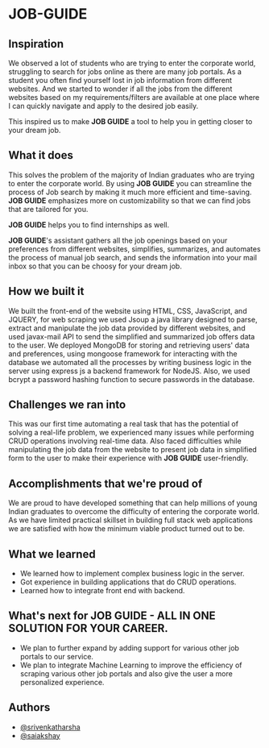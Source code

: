 # JOB-GUIDE

## Inspiration
We observed a lot of students who are trying to enter the corporate world, struggling to search for jobs online as there are many job portals. As a student you often find yourself lost in job information from different websites. And we started to wonder if all the jobs from the different websites based on my requirements/filters are available at one place where I can quickly navigate and apply to the desired job easily.

This inspired us to make **JOB GUIDE** a tool to help you in getting closer to your dream job.

## What it does
This solves the problem of the majority of Indian graduates who are trying to enter the corporate world. By using **JOB GUIDE** you can streamline the process of Job search by making it much more efficient and time-saving. **JOB GUIDE** emphasizes more on customizability so that we can find jobs that are tailored for you.

**JOB GUIDE** helps you to find internships as well.

**JOB GUIDE**'s assistant gathers all the job openings based on your preferences from different websites, simplifies, summarizes, and automates the process of manual job search, and sends the information into your mail inbox so that you can be choosy for your dream job. 

## How we built it
We built the front-end of the website using HTML, CSS, JavaScript, and JQUERY, for web scraping we used Jsoup a java library designed to parse, extract and manipulate the job data provided by different websites, and used javax-mail API to send the simplified and summarized job offers data to the user.
We deployed MongoDB for storing and retrieving users' data and preferences, using mongoose framework for interacting with the database we automated all the processes by writing business logic in the server using express js a backend framework for NodeJS. Also, we used bcrypt a password hashing function to secure passwords in the database.

## Challenges we ran into
This was our first time automating a real task that has the potential of solving a real-life problem, we experienced many issues while performing CRUD operations involving real-time data. Also faced difficulties while manipulating the job data from the website to present job data in simplified form to the user to make their experience with **JOB GUIDE** user-friendly.

## Accomplishments that we're proud of
We are proud to have developed something that can help millions of young Indian graduates to overcome the difficulty of entering the corporate world.
As we have limited practical skillset in building full stack web applications we are satisfied with how the minimum viable product turned out to be.

## What we learned
- We learned how to implement complex business logic in the server.
- Got experience in building applications that do CRUD operations.
- Learned how to integrate front end with backend.

## What's next for JOB GUIDE - ALL IN ONE SOLUTION FOR YOUR CAREER.

- We plan to further expand by adding support for various other job portals to our service.
- We plan to integrate Machine Learning to improve the efficiency of scraping various other job portals and also give the user a more personalized experience.


## Authors

- [@srivenkatharsha](https://www.github.com/srivenkatharsha)
- [@saiakshay](https://www.github.com/Sai-Akshay)






